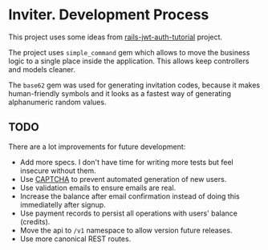 # Inviter. Development Process

This project uses some ideas from [rails-jwt-auth-tutorial](https://github.com/hggeorgiev/rails-jwt-auth-tutorial) project. 

The project uses `simple_command` gem which allows to move the business logic to a single place inside the application. This allows keep controllers and models cleaner.

The `base62` gem was used for generating invitation codes, because it makes human-friendly symbols and it looks as a fastest way of generating alphanumeric random values.

## TODO

There are a lot improvements for future development:

- Add more specs. I don't have time for writing more tests but feel insecure without them.
- Use [CAPTCHA](https://en.wikipedia.org/wiki/CAPTCHA) to prevent automated generation of new users.
- Use validation emails to ensure emails are real.
- Increase the balance after email confirmation instead of doing this immediatelly after signup.
- Use payment records to persist all operations with users' balance (credits). 
- Move the api to `/v1` namespace to allow version future releases.
- Use more canonical REST routes.